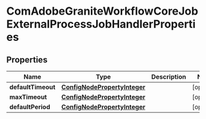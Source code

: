 

# ComAdobeGraniteWorkflowCoreJobExternalProcessJobHandlerProperties

## Properties

Name | Type | Description | Notes
------------ | ------------- | ------------- | -------------
**defaultTimeout** | [**ConfigNodePropertyInteger**](ConfigNodePropertyInteger.md) |  |  [optional]
**maxTimeout** | [**ConfigNodePropertyInteger**](ConfigNodePropertyInteger.md) |  |  [optional]
**defaultPeriod** | [**ConfigNodePropertyInteger**](ConfigNodePropertyInteger.md) |  |  [optional]




